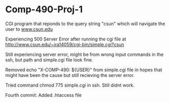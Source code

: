 # Comp-490-Proj-1

CGI program that reponds to the query string "csun" which will navigate the user to www.csun.edu

Experiencing 500 Server Error after running the cgi file at http://www.csun.edu/~ira14059/cgi-bin/simple.cgi?csun

Still experiencing server error, might be from wrong input commands in the ssh, but path and simple.cgi file look fine.

Removed echo "X-COMP-490: ${USER}" from simple.cgi file in hopes that might have been the cause but still recieving the server error.

Tried command chmod 775 simple.cgi in ssh. Still didnt work.

Fourth commit: Added .htaccess file
